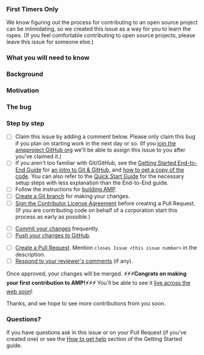 <!--
Copy this template into new Great First Issues and edit as needed.
-->
<!--
[Optional] Include this section if you think the issue is perfect for people
who have never contributed to open source projects before.
-->

### First Timers Only

We know figuring out the process for contributing to an open source project can be intimidating, so we created this issue as a way for you to learn the ropes. (If you feel comfortable contributing to open source projects, please leave this issue for someone else.)

<!--
List knowledge/skills the contributor should already have before working on this bug (for example, knowledge of web components, Node.js internals, etc.).  New contributors can use this section to find bugs that match their existing skills.  This also serves as a filter that can reduce the amount of explanation you will need to do in the "Step by step" section.  Try to be only as restrictive as necessary and call out any nice-to-haves.
-->

### What you will need to know

<!--
[Optional] If there is additional context that will help the contributor fix the bug add it here.  If this is redundant with other sections feel free to remove it.
-->

### Background

<!--
Explain why fixing this bug/feature is important, i.e. why should the contributor care about fixing this?  Whose life will be made better by this fix?
-->

### Motivation

<!--
Detailed steps for reproducing the bug.

If this is a feature, change this to "The feature" and add a detailed description.
-->

### The bug

<!--
Step-by-step instructions for the contributor to follow as they work through the bug.  Feel free to change any step that will make the steps more clear for this issue.  Make sure to replace the comment block below with the exact steps the contributor should follow.
-->

### Step by step

-   [ ] Claim this issue by adding a comment below. Please only claim this bug if you plan on starting work in the next day or so. (If you [join the ampproject GitHub org](https://goo.gl/forms/T65peVtfQfEoDWeD3) we'll be able to assign this issue to you after you've claimed it.)
-   [ ] If you aren't too familiar with Git/GitHub, see the [Getting Started End-to-End Guide](https://github.com/ampproject/amphtml/blob/main/contributing/getting-started-e2e.md) for [an intro to Git & GitHub,](https://github.com/ampproject/amphtml/blob/main/contributing/getting-started-e2e.md#intro-to-git-and-github) and [how to get a copy of the code](https://github.com/ampproject/amphtml/blob/main/contributing/getting-started-e2e.md#get-a-copy-of-the-amphtml-code). You can also refer to the [Quick Start Guide](https://github.com/ampproject/amphtml/blob/main/contributing/getting-started-quick.md) for the necessary setup steps with less explanation than the End-to-End guide.
-   [ ] Follow the instructions for [building AMP](https://github.com/ampproject/amphtml/blob/main/contributing/getting-started-e2e.md#building-amp-and-starting-a-local-server).
-   [ ] [Create a Git branch](https://github.com/ampproject/amphtml/blob/main/contributing/getting-started-e2e.md#create-a-git-branch) for making your changes.
-   [ ] [Sign the Contributor License Agreement](https://github.com/ampproject/amphtml/blob/main/CONTRIBUTING.md#contributor-license-agreement) before creating a Pull Request. (If you are contributing code on behalf of a corporation start this process as early as possible.)
<!--
Add steps that are specific to the issue here, e.g. perhaps they should edit a test, run `amp unit` or `amp integration` to see it fails, change a file and then run test again to see that the new test succeeds?  Adjust the level of detail for the background you indicated the contributor should have.
-->
-   [ ] [Commit your changes](https://github.com/ampproject/amphtml/blob/main/contributing/getting-started-e2e.md#edit-files-and-commit-them) frequently.
-   [ ] [Push your changes to GitHub](https://github.com/ampproject/amphtml/blob/main/contributing/getting-started-e2e.md#push-your-changes-to-your-github-fork).
<!--
Ideally suggest a reviewer for the Pull Request; not knowing who to set as the reviewer can be confusing for new contributors.
-->
-   [ ] [Create a Pull Request](https://github.com/ampproject/amphtml/blob/main/contributing/getting-started-e2e.md#send-a-pull-request-ie-request-a-code-review). Mention `closes Issue <this issue number>` in the description.
-   [ ] [Respond to your reviewer's comments](https://github.com/ampproject/amphtml/blob/main/contributing/getting-started-e2e.md#respond-to-pull-request-comments) (if any).

<!--
If this issue is a change that won't go out with a push (e.g. a doc change, a fix to the build, etc.) update the sentence about how to see their change is live.
-->

Once approved, your changes will be merged. **⚡⚡⚡Congrats on making your first contribution to AMP!⚡⚡⚡** You'll be able to see it [live across the web soon](https://github.com/ampproject/amphtml/blob/main/contributing/release-schedule.md)!

Thanks, and we hope to see more contributions from you soon.

### Questions?

<!--
Ideally provide a specific contact to @mention here as well
-->

If you have questions ask in this issue or on your Pull Request (if you've created one) or see the [How to get help](https://github.com/ampproject/amphtml/blob/main/contributing/getting-started-e2e.md#how-to-get-help) section of the Getting Started guide.
